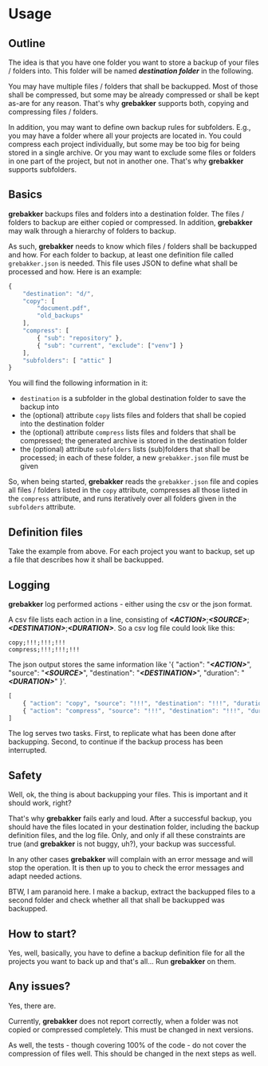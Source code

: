 # Usage

## Outline

The idea is that you have one folder you want to store a backup of your files / folders into. This folder will be named ___destination folder___ in the following.

You may have multiple files / folders that shall be backupped. Most of those shall be compressed, but some may be already compressed or shall be kept as-are for any reason. That's why __grebakker__ supports both, copying and compressing files / folders.

In addition, you may want to define own backup rules for subfolders. E.g., you may have a folder where all your projects are located in. You could compress each project individually, but some may be too big for being stored in a single archive. Or you may want to exclude some files or folders in one part of the project, but not in another one. That's why __grebakker__ supports subfolders. 


## Basics

__grebakker__ backups files and folders into a destination folder. The files / folders to backup are either copied or compressed. In addition, __grebakker__ may walk through a hierarchy of folders to backup.

As such, __grebakker__ needs to know which files / folders shall be backupped and how. For each folder to backup, at least one definition file called ```grebakker.json``` is needed. This file uses JSON to define what shall be processed and how. Here is an example:


```js
{
    "destination": "d/",
    "copy": [ 
        "document.pdf",
        "old_backups"
    ],
    "compress": [
        { "sub": "repository" },
        { "sub": "current", "exclude": ["venv"] }
    ],
    "subfolders": [ "attic" ]
}
```

You will find the following information in it:

* ```destination``` is a subfolder in the global destination folder to save the backup into
* the (optional) attribute ```copy``` lists files and folders that shall be copied into the destination folder
* the (optional) attribute ```compress``` lists files and folders that shall be compressed; the generated archive is stored in the destination folder
* the (optional) attribute ```subfolders``` lists (sub)folders that shall be processed; in each of these folder, a new ```grebakker.json``` file must be given

So, when being started, __grebakker__ reads the ```grebakker.json``` file and copies all files / folders listed in the ```copy``` attribute, compresses all those listed in the ```compress``` attribute, and runs iteratively over all folders given in the ```subfolders``` attribute.


## Definition files

Take the example from above. For each project you want to backup, set up a file that describes how it shall be backupped.


## Logging

__grebakker__ log performed actions - either using the csv or the json format.

A csv file lists each action in a line, consisting of ***&lt;ACTION&gt;***;***&lt;SOURCE&gt;***;***&lt;DESTINATION&gt;***;***&lt;DURATION&gt;***. So a csv log file could look like this:

```csv
copy;!!!;!!!;!!!
compress;!!!;!!!;!!!
```

The json output stores the same information like '{ "action": "***&lt;ACTION&gt;***", "source": "***&lt;SOURCE&gt;***", "destination": "***&lt;DESTINATION&gt;***", "duration": "***&lt;DURATION&gt;***" }'.

```js
[
    { "action": "copy", "source": "!!!", "destination": "!!!", "duration": "!!!" },
    { "action": "compress", "source": "!!!", "destination": "!!!", "duration": "!!!" },
]
```

The log serves two tasks. First, to replicate what has been done after backupping. Second, to continue if the backup process has been interrupted.


## Safety

Well, ok, the thing is about backupping your files. This is important and it should work, right?

That's why __grebakker__ fails early and loud. After a successful backup, you should have the files located in your destination folder, including the backup definition files, and the log file. Only, and only if all these constraints are true (and __grebakker__ is not buggy, uh?), your backup was successful.

In any other cases __grebakker__ will complain with an error message and will stop the operation. It is then up to you to check the error messages and adapt needed actions.

BTW, I am paranoid here. I make a backup, extract the backupped files to a second folder and check whether all that shall be backupped was backupped. 


## How to start?

Yes, well, basically, you have to define a backup definition file for all the projects you want to back up and that's all... Run __grebakker__ on them.


## Any issues?

Yes, there are.

Currently, __grebakker__ does not report correctly, when a folder was not copied or compressed completely. This must be changed in next versions.

As well, the tests - though covering 100% of the code - do not cover the compression of files well. This should be changed in the next steps as well.

